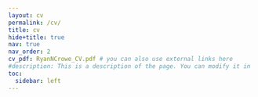 ```yaml
---
layout: cv
permalink: /cv/
title: cv
hide+title: true
nav: true
nav_order: 2
cv_pdf: RyanNCrowe_CV.pdf # you can also use external links here
#description: This is a description of the page. You can modify it in '_pages/cv.md'. You can also change or remove the top pdf download button.
toc:
  sidebar: left
---
```


